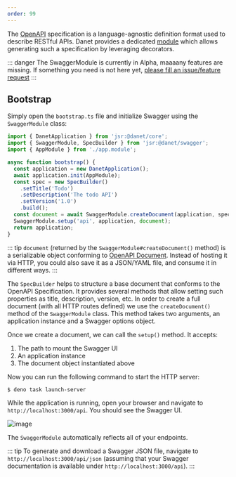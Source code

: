 ```yaml
---
order: 99
---
```



The [OpenAPI](https://swagger.io/specification/) specification is a language-agnostic definition format used to describe RESTful APIs. Danet provides a dedicated [module](https://github.com/Savory/Danet-Swagger) which allows generating such a specification by leveraging decorators.


::: danger
The SwaggerModule is currently in Alpha, maaaany features are missing. If something you need is not here yet, [please fill an issue/feature request](https://github.com/Savory/Danet-Swagger/issues)
:::


## Bootstrap

Simply open the `bootstrap.ts` file and initialize Swagger using the `SwaggerModule` class:

```ts bootstrap.ts 
import { DanetApplication } from 'jsr:@danet/core';
import { SwaggerModule, SpecBuilder } from 'jsr:@danet/swagger';
import { AppModule } from './app.module';

async function bootstrap() {
  const application = new DanetApplication();
  await application.init(AppModule);
  const spec = new SpecBuilder()
    .setTitle('Todo')
    .setDescription('The todo API')
    .setVersion('1.0')
    .build();
  const document = await SwaggerModule.createDocument(application, spec);
  SwaggerModule.setup('api', application, document);
  return application;
}
```
::: tip
`document` (returned by the `SwaggerModule#createDocument()` method) is a serializable object conforming to [OpenAPI Document](https://swagger.io/specification/#openapi-document). Instead of hosting it via HTTP, you could also save it as a JSON/YAML file, and consume it in different ways.
:::

The `SpecBuilder` helps to structure a base document that conforms to the OpenAPI Specification. It provides several methods that allow setting such properties as title, description, version, etc. In order to create a full document (with all HTTP routes defined) we use the `createDocument()` method of the `SwaggerModule` class. This method takes two arguments, an application instance and a Swagger options object.

Once we create a document, we can call the `setup()` method. It accepts:

1. The path to mount the Swagger UI
2. An application instance
3. The document object instantiated above

Now you can run the following command to start the HTTP server:

```bash
$ deno task launch-server
```

While the application is running, open your browser and navigate to `http://localhost:3000/api`. You should see the Swagger UI.

![image](https://user-images.githubusercontent.com/38007824/206904215-c99be01c-7db0-4868-8cc8-63fe9046e3af.png)

The `SwaggerModule` automatically reflects all of your endpoints.

::: tip
To generate and download a Swagger JSON file, navigate to `http://localhost:3000/api/json` (assuming that your Swagger documentation is available under `http://localhost:3000/api`).
:::
